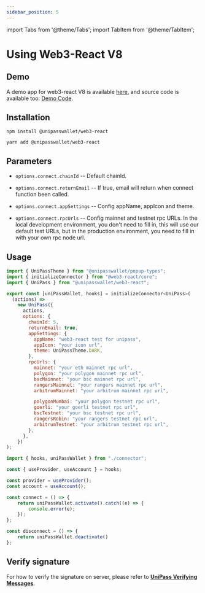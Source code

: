 ```yaml
---
sidebar_position: 5
---
```


import Tabs from '@theme/Tabs';
import TabItem from '@theme/TabItem';

# Using Web3-React V8

## Demo

A demo app for web3-react V8 is available [here](https://up-web3-react-demo.vercel.app/), and source code is available too: [Demo Code](https://github.com/UniPassID/web3-react-demo).

## Installation

<Tabs>
<TabItem value="npm">

```shell
npm install @unipasswallet/web3-react
```

</TabItem>
<TabItem value="yarn">

```shell
yarn add @unipasswallet/web3-react
```

</TabItem>
</Tabs>

## Parameters

* `options.connect.chainId` -- Default chainId.

* `options.connect.returnEmail` -- If true, email will return when connect function been called.

* `options.connect.appSettings` -- Config appName, appIcon and theme.

* `options.connect.rpcUrls` -- Config mainnet and testnet rpc URLs. In the local development environment, you don't need to fill in, this will use our default test URLs, but in the production environment, you need to fill in with your own rpc node url.

## Usage

```js
import { UniPassTheme } from "@unipasswallet/popup-types";
import { initializeConnector } from "@web3-react/core";
import { UniPass } from "@unipasswallet/web3-react";

export const [uniPassWallet, hooks] = initializeConnector<UniPass>(
  (actions) =>
    new UniPass({
      actions,
      options: {
        chainId: 5,
        returnEmail: true,
        appSettings: {
          appName: "web3-react test for unipass",
          appIcon: "your icon url",
          theme: UniPassTheme.DARK,
        },
        rpcUrls: {
          mainnet: "your eth mainnet rpc url",
          polygon: "your polygon mainnet rpc url",
          bscMainnet: "your bsc mainnet rpc url",
          rangersMainnet: "your rangers mainnet rpc url",
          arbitrumMainnet: "your arbitrum mainnet rpc url",

          polygonMumbai: "your polygon testnet rpc url",
          goerli: "your goerli testnet rpc url",
          bscTestnet: "your bsc testnet rpc url",
          rangersRobin: "your rangers testnet rpc url",
          arbitrumTestnet: "your arbitrum testnet rpc url",
        },
      },
    })
);
```
```js
import { hooks, uniPassWallet } from "./connector";

const { useProvider, useAccount } = hooks;

const provider = useProvider();
const account = useAccount();

const connect = () => {
    return uniPassWallet.activate().catch((e) => {
        console.error(e);
    });
};

const disconnect = () => {
    return uniPassWallet.deactivate()
};
```

## Verify signature

For how to verify the signature on server, please refer to [**UniPass Verifying Messages**](../verifying-messages/01-unipass-verifying-messages.mdx).